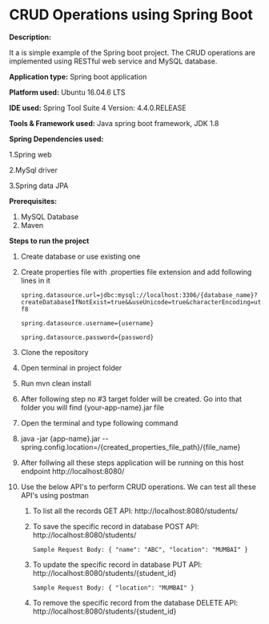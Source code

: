 # CRUD Operations using Spring Boot

**Description:**

It a is simple example of the Spring boot project. The CRUD operations are implemented using RESTful web service and MySQL database.

**Application type:** Spring boot application

**Platform used:** Ubuntu 16.04.6 LTS

**IDE used:** Spring Tool Suite 4 Version: 4.4.0.RELEASE

**Tools & Framework used:** Java spring boot framework, JDK 1.8

**Spring Dependencies used:**

1.Spring web

2.MySql driver

3.Spring data JPA

**Prerequisites:**

1. MySQL Database
2. Maven 

**Steps to run the project**

1. Create database or use existing one

2. Create properties file with .properties file extension and add following lines in it

      `spring.datasource.url=jdbc:mysql://localhost:3306/{database_name}?createDatabaseIfNotExist=true&&useUnicode=true&characterEncoding=utf8`

      `spring.datasource.username={username}`

      `spring.datasource.password={password}`

3. Clone the repository

2. Open terminal in project folder

3. Run mvn clean install 

4. After following step no #3 target folder will be created. Go into that folder you will find {your-app-name}.jar file

5. Open the terminal and type following command

6. java -jar {app-name}.jar --spring.config.location=/{created_properties_file_path}/{file_name}

7. After follwing all these steps application will be running on this host endpoint http://localhost:8080/

8. Use the below API's to perform CRUD operations. We can test all these API's using postman

   1. To list all the records
      GET API: http://localhost:8080/students/

   2. To save the specific record in database
      POST API: http://localhost:8080/students/
   
      `Sample Request Body: { "name": "ABC", "location": "MUMBAI" }`
   
   3. To update the specific record in database
      PUT API: http://localhost:8080/students/{student_id}
      
      `Sample Request Body: { "location": "MUMBAI" }`

   4. To remove the specific record from the database
      DELETE API: http://localhost:8080/students/{student_id}
